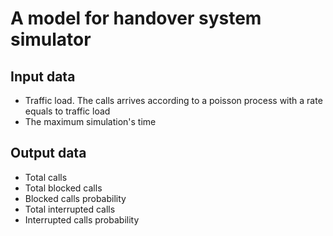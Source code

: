 A model for handover system simulator
================================

Input data
--------------------
* Traffic load. The calls arrives according to a poisson process with a rate equals to traffic load
* The maximum  simulation's time


Output data
----------------------
* Total calls
* Total blocked calls
* Blocked calls probability
* Total interrupted calls
* Interrupted calls probability